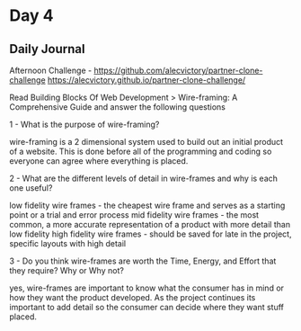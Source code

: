 # Day 4

## Daily Journal
Afternoon Challenge - 
https://github.com/alecvictory/partner-clone-challenge
https://alecvictory.github.io/partner-clone-challenge/

Read Building Blocks Of Web Development > Wire-framing: A Comprehensive Guide and answer the following questions

1 - What is the purpose of wire-framing?

wire-framing is a 2 dimensional system used to build out an initial product of a website. This is done before all of the programming and coding so everyone can agree where everything is placed.

2 - What are the different levels of detail in wire-frames and why is each one useful?

low fidelity wire frames - the cheapest wire frame and serves as a starting point or a trial and error process 
mid fidelity wire frames - the most common, a more accurate representation of a product with more detail than low fidelity
high fidelity wire frames - should be saved for late in the project, specific layouts with high detail


3 - Do you think wire-frames are worth the Time, Energy, and Effort that they require? Why or Why not?

yes, wire-frames are important to know what the consumer has in mind or how they want the product developed. As the project continues its important to add detail so the consumer can decide where they want stuff placed.